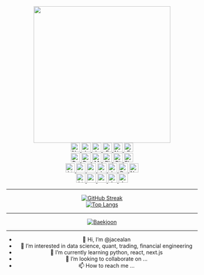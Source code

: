<div id="header" align="center">
  <img src="https://media3.giphy.com/media/cNfIqjpCY1zqfaLmd8/giphy.gif" width="360"/>
  <div id="project-badges">
    <a href="https://blog.naver.com/jacealan" target="_blank">
      <img src="https://img.shields.io/badge/Blog-03C75A?style=for-the-badge&logo=naver&logoColor=white" alt="Naver Badge" height="24px;" />
    </a>
    <a href="https://japp-nu.vercel.app/" target="_blank">
      <img src="https://img.shields.io/badge/Japp-blue?style=for-the-badge&logo=vercel&logoColor=white" alt="Japp Badge" height="24px;" />
    </a>
    <a href="https://jadoc.vercel.app/" target="_blank">
      <img src="https://img.shields.io/badge/JaDoc-darkgreen?style=for-the-badge&logo=vercel&logoColor=white" alt="JaDoc Badge" height="24px;" />
    </a>
    <a href="https://github.com/jacealan" target="_blank">
      <img src="https://img.shields.io/badge/GitHub-dddddd?style=for-the-badge&logo=github&logoColor=black" alt="Email Badge" height="24px;" />
    </a>
    <a href="https://notion.so/" target="_blank">
      <img src="https://img.shields.io/badge/Notion-161B22?style=for-the-badge&logo=notion&logoColor=white" alt="Notion Badge" height="24px;" />
    </a>
    <a href="mailto:jacealan1@gmail.com" target="_blank">
      <img src="https://img.shields.io/badge/Email-dddddd?style=for-the-badge&logo=mailgun&logoColor=black" alt="Email Badge" height="24px;" />
    </a>
  </div>
  <img src="https://komarev.com/ghpvc/?username=jacealan&style=flat-square&color=blue" alt=""/>
  <div id="python-badges">
    <a href="https://www.python.org/" target="_blank">
      <img src="https://img.shields.io/badge/Python-1E425F?style=for-the-badge&logo=python&logoColor=white" alt="Python Badge" height="24px;" />
    </a>
    <a href="https://pandas.pydata.org/" target="_blank">
      <img src="https://img.shields.io/badge/Pandas-130654?style=for-the-badge&logo=pandas&logoColor=white" alt="Pandas Badge" height="24px;" />
    </a>
    <a href="https://matplotlib.org/" target="_blank">
      <img src="https://img.shields.io/badge/Matplotlib-65BAEA?style=for-the-badge&logo=soundcharts&logoColor=white" alt="Matplotlib Badge" height="24px;" />
    </a>
    <a href="https://plotly.com/" target="_blank">
      <img src="https://img.shields.io/badge/Plotly-3E4A72?style=for-the-badge&logo=plotly&logoColor=white" alt="Plotly Badge" height="24px;" />
    </a>
    <a href="https://www.djangoproject.com/" target="_blank">
      <img src="https://img.shields.io/badge/Django-0C4B33?style=for-the-badge&logo=django&logoColor=white" alt="Django Badge" height="24px;" />
    </a>
    <a href="https://flask.palletsprojects.com/en/2.2.x/" target="_blank">
      <img src="https://img.shields.io/badge/Flask-333333?style=for-the-badge&logo=flask&logoColor=white" alt="Flask Badge" height="24px;" />
    </a>
  </div>
  <div id="frontend-badges">
    <a href="https://developer.mozilla.org/ko/docs/Web/HTML" target="_blank">
      <img src="https://img.shields.io/badge/Html-E54C21?style=for-the-badge&logo=html5&logoColor=white" alt="html Badge" height="24px;" />
    </a>
    <a href="https://developer.mozilla.org/ko/docs/Web/CSS" target="_blank">
      <img src="https://img.shields.io/badge/Css-0066B6?style=for-the-badge&logo=css3&logoColor=white" alt="css Badge" height="24px;" />
    </a>
    <a href="https://sass-lang.com/" target="_blank">
      <img src="https://img.shields.io/badge/Scss-BF4080?style=for-the-badge&logo=sass&logoColor=white" alt="scss Badge" height="24px;" />
    </a>
    <a href="https://developer.mozilla.org/ko/docs/Web/JavaScript" target="_blank">
      <img src="https://img.shields.io/badge/Javascript-D6BA32?style=for-the-badge&logo=javascript&logoColor=black" alt="Javascript Badge" height="24px;" />
    </a>
    <a href="https://nodejs.org/ko/" target="_blank">
      <img src="https://img.shields.io/badge/Nodejs-1F2F2B?style=for-the-badge&logo=node.js&logoColor=white" alt="Javascript Badge" height="24px;" />
    </a>
    <a href="https://ko.reactjs.org/" target="_blank">
      <img src="https://img.shields.io/badge/React-61DAFB?style=for-the-badge&logo=react&logoColor=black" alt="React Badge" height="24px;" />
    </a>
    <a href="https://nextjs.org/" target="_blank">
      <img src="https://img.shields.io/badge/Nextjs-222222?style=for-the-badge&logo=next.js&logoColor=white" alt="Next.js Badge" height="24px;" />
    </a>
  </div>
  <div id="coding-badges">
    <a href="https://code.visualstudio.com/" target="_blank">
      <img src="https://img.shields.io/badge/VSC-317AC6?style=for-the-badge&logo=visualstudiocode&logoColor=white" alt="html Badge" height="24px;" />
    </a>
    <a href="https://colab.research.google.com/" target="_blank">
      <img src="https://img.shields.io/badge/Colab-E8710A?style=for-the-badge&logo=googlecolab&logoColor=white" alt="css Badge" height="24px;" />
    </a>
    <a href="https://repl.it/" target="_blank">
      <img src="https://img.shields.io/badge/Replit-222222?style=for-the-badge&logo=replit&logoColor=white" alt="scss Badge" height="24px;" />
    </a>
    <a href="https://codesandbox.io/" target="_blank">
      <img src="https://img.shields.io/badge/Codesandbox-7B61FF?style=for-the-badge&logo=codesandbox&logoColor=white" alt="Javascript Badge" height="24px;" />
    </a>
    <a href="https://www.vim.org/" target="_blank">
      <img src="https://img.shields.io/badge/vim-007900?style=for-the-badge&logo=vim&logoColor=white" alt="Javascript Badge" height="24px;" />
    </a>
  </div>
  <hr />
  <div id="github-streak">
    <a href="https://git.io/streak-stats" target="_blank">
      <img src="https://github-readme-streak-stats.herokuapp.com?user=jacealan&theme=nord" alt="GitHub Streak" />
    </a>
  </div>
  <div id="top-langs">
    <a href="https://github.com/anuraghazra/github-readme-stats" target="_blank">
      <img src="https://github-readme-stats.vercel.app/api/top-langs/?username=jacealan&layout=compact&theme=vision-friendly-dark" alt="Top Langs" />
    </a>
  </div>
  <hr />
  <div id="baekjoon">
    <a href="https://www.acmicpc.net/" target="_blank">
      <img src="http://mazassumnida.wtf/api/v2/generate_badge?boj=jacealan" alt="Baekjoon" />
    </a>
  </div>
  <hr />
  <div id="introduce"><ul>
    <li>👋 Hi, I’m @jacealan</li>
    <li>👀 I’m interested in data science, quant, trading, financial engineering</li>
    <li>🌱 I’m currently learning python, react, next.js</li>
    <li>💞️ I’m looking to collaborate on ...</li>
    <li>📫 How to reach me ...</li>
  </div>
</div>

<!---
jacealan/jacealan is a ✨ special ✨ repository because its `README.md` (this file) appears on your GitHub profile.
You can click the Preview link to take a look at your changes.
--->
